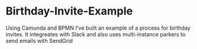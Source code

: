 # Birthday-Invite-Example
Using Camunda and BPMN I've built an example of a process for birthday invites. It integreates with Slack and also uses multi-instance parkers to send emails with SendGrid
